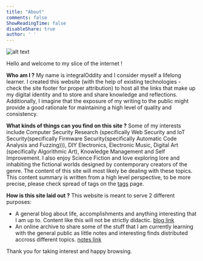 ```yaml
---
title: "About"
comments: false
ShowReadingTime: false
disableShare: true
author: ' '
---
```

![alt text](https://i.pinimg.com/736x/53/bf/53/53bf53eb8b91d0990ddc32cbc30becee.jpg)

Hello and welcome to my slice of the internet !

**Who am I ?**   My name is integralOddity and I consider myself a lifelong learner. I created this website (with the help of existing technologies - check the site footer for proper attribution) to host all the links that make up my digital identity  and to store and share knowledge and reflections. Additionally, I imagine that the exposure of my writing to the  public might provide a good rationale for maintaining a high level of quality and consistency. 

**What kinds of things can you find on this site ?** Some of my interests include Computer Security Research (specifically Web Security and IoT Security(specifically Firmware Security(specifically Automatic Code Analysis and Fuzzing))), DIY Electronics, Electronic Music, Digital Art (specifically Algorithmic Art), Knowledge Management and Self Improvement. I also enjoy Science Fiction and love exploring lore and inhabiting the fictional worlds designed by contemporary creators of the genre. The content of this site will most likely be dealing with these topics. This content summary is written from a high level perspective, to be more precise, please check spread of tags on the [tags](/tags) page.

**How is this site laid out ?** This website is meant to serve 2 different purposes:
- A general blog about life, accomplishments and anything interesting that I am up to. Content like this will not be strictly didactic. [blog link](/posts)
- An online archive to share some of the stuff that I am currently learning with the general public as little notes and interesting finds distributed accross different topics. [notes link](/notes)

Thank you for taking interest and happy browsing.